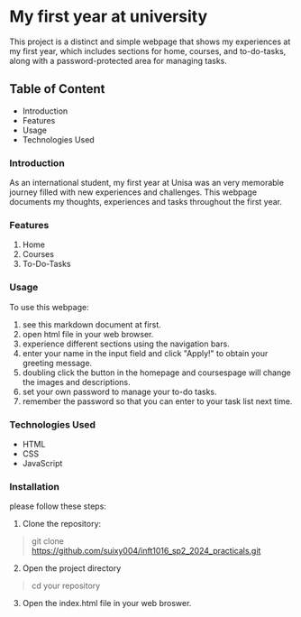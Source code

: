 
# My first year at university
This project is a distinct and simple webpage that shows my experiences at my first year, which includes sections for home, courses, and to-do-tasks, along with a password-protected area for managing tasks.

## Table of Content
- Introduction
- Features
- Usage
- Technologies Used

### Introduction
As an international student, my first year at Unisa was an very memorable journey filled with new experiences and challenges. This webpage documents my thoughts, experiences and tasks throughout the first year.

### Features
1. Home
2. Courses
3. To-Do-Tasks

### Usage
To use this webpage:

1. see this markdown document at first.
2. open html file in your web browser.
3. experience different sections using the navigation bars.
4. enter your name in the input field and click "Apply!" to obtain your greeting message.
5. doubling click the button in the homepage and coursespage will change the images and descriptions.
6. set your own password to manage your to-do tasks.
7. remember the password so that you can enter to your task list next time.

### Technologies Used
- HTML
- CSS
- JavaScript

### Installation

please follow these steps:

1. Clone the repository:
> git clone https://github.com/suixy004/inft1016_sp2_2024_practicals.git

2. Open the project directory
> cd your repository

3. Open the index.html file in your web broswer.




